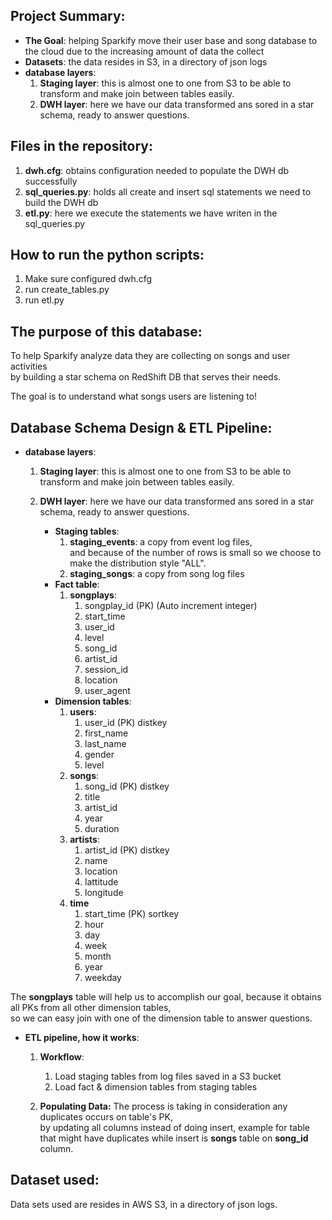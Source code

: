 ## Project Summary:
-   **The Goal**: helping Sparkify move their user base and song database to the cloud due to the increasing amount of data the collect
-   **Datasets**: the data resides in S3, in a directory of json logs
-   **database layers**:
    1. **Staging layer**: this is almost one to one from S3 to be able to transform and make join between tables easily.
    2.  **DWH layer**: here we have our data transformed ans sored in a star schema, ready to answer questions.

## Files in the repository:
1. **dwh.cfg**: obtains configuration needed to populate the DWH db successfully
2. **sql_queries.py**: holds all create and insert sql statements we need to build the DWH db
3. **etl.py**: here we execute the statements we have writen in the sql_queries.py 

## How to run the python scripts:
1. Make sure configured dwh.cfg
2. run create_tables.py
3. run etl.py 

## The purpose of this database:
To help Sparkify analyze data they are collecting on songs and user activities  
by building a star schema on RedShift DB that serves their needs.  

The goal is to understand what songs users are listening to!

## Database Schema Design & ETL Pipeline:
-   **database layers**:
    1. **Staging layer**: this is almost one to one from S3 to be able to transform and make join between tables easily.
    2.  **DWH layer**: here we have our data transformed ans sored in a star schema, ready to answer questions.
      
        - **Staging tables**:
            1. **staging_events**: a copy from event log files,  
                and because of the number of rows is small so we choose to make the distribution style "ALL".  
            2. **staging_songs**: a copy from song log files
        - **Fact table**:
            1. **songplays**:
                1. songplay_id      (PK) (Auto increment integer)
                2. start_time
                3. user_id
                4. level
                5. song_id
                6. artist_id
                7. session_id
                8. location
                9. user_agent
        - **Dimension tables**:
            1. **users**:
                1. user_id      (PK) distkey
                2. first_name
                3. last_name
                4. gender
                5. level        
            2. **songs**:
                1. song_id      (PK) distkey
                2. title
                3. artist_id
                4. year
                5. duration
            3. **artists**:
                1. artist_id    (PK) distkey
                2. name
                3. location
                4. lattitude
                5. longitude
            4. **time**
                1. start_time   (PK) sortkey
                2. hour
                3. day
                4. week
                5. month
                6. year
                7. weekday
        
The **songplays** table will help us to accomplish our goal, because it obtains all PKs from all other dimension tables,  
so we can easy join with one of the dimension table to answer questions.  

- **ETL pipeline, how it works**:
    1. **Workflow**:
        1. Load staging tables from log files saved in a S3 bucket
        2. Load fact & dimension tables from staging tables 
    
    2. **Populating Data:** The process is taking in consideration any duplicates occurs on table's PK,  
    by updating all columns instead of doing insert, example for table that might have duplicates while insert is **songs** table on **song_id** column.
    
## Dataset used:
Data sets used are resides in AWS S3, in a directory of json logs.

